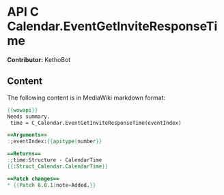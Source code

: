 # API C Calendar.EventGetInviteResponseTime

**Contributor:** KethoBot

## Content

The following content is in MediaWiki markdown format:

```mediawiki
{{wowapi}}
Needs summary.
 time = C_Calendar.EventGetInviteResponseTime(eventIndex)

==Arguments==
:;eventIndex:{{apitype|number}}

==Returns==
:;time:Structure - CalendarTime
{{:Struct_Calendar.CalendarTime}}

==Patch changes==
* {{Patch 8.0.1|note=Added.}}
```